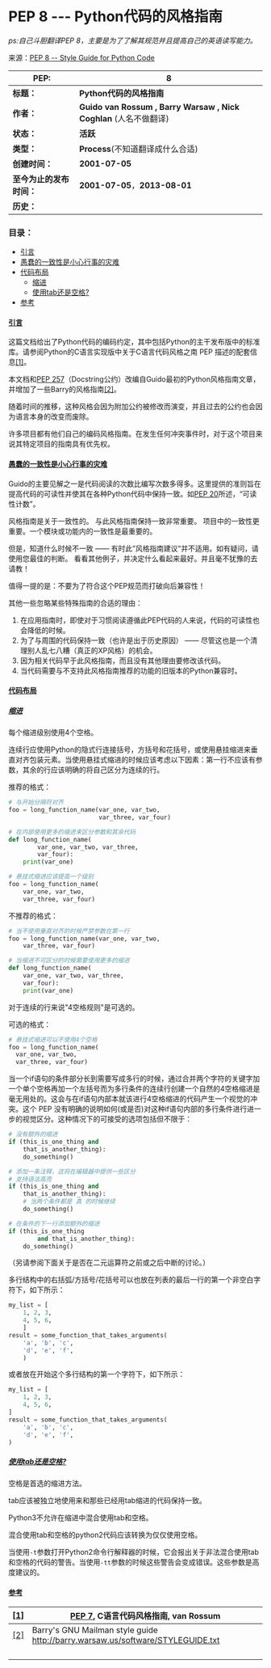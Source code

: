 # PEP 8 --- Python代码的风格指南
*ps:自己斗胆翻译PEP 8，主要是为了了解其规范并且提高自己的英语读写能力。*

来源：[PEP 8 -- Style Guide for Python Code](https://www.python.org/dev/peps/pep-0008/)

| PEP:                     | 8                                                            |
| ------------------------ | ------------------------------------------------------------ |
| **标题：**               | **Python代码的风格指南**                                     |
| **作者：**               | **Guido van Rossum <guido at python.org>, Barry Warsaw <barry at python.org>, Nick Coghlan <ncoghlan at gmail.com>**(人名不做翻译) |
| **状态：**               | **活跃**                                                     |
| **类型：**               | **Process**(不知道翻译成什么合适)                            |
| **创建时间：**           | **2001-07-05**                                               |
| **至今为止的发布时间：** | **2001-07-05**，**2013-08-01**                               |
| **历史：**               |                                                              |

### 目录：

* <a href="#introduction" id="-introduction">引言</a>
* <a href="#foolish" id="-foolish">愚蠢的一致性是小心行事的灾难</a>
* <a href="#code-lay-out" id="-code-lay-out">代码布局</a>
  * <a href="#indentation" id="-indentation">缩进</a>
  * <a href="#tabsorspace" id="-tabsorspace">使用tab还是空格?</a>
* <a href="#references" id="-references">参考</a>


#### <a href="#-introduction" id="introduction">引言</a>

这篇文档给出了Python代码的编码约定，其中包括Python的主干发布版中的标准库。请参阅Python的C语言实现版中关于C语言代码风格之南 PEP 描述的配套信息<a id="id1" href="#id8">[1]</a>。

本文档和[PEP 257](https://www.python.org/dev/peps/pep-0257)（Docstring公约）改编自Guido最初的Python风格指南文章，并增加了一些Barry的风格指南<a href="#id9" id ="id2">[2]</a>。

随着时间的推移，这种风格会因为附加公约被修改而演变，并且过去的公约也会因为语言本身的改变而废除。

许多项目都有他们自己的编码风格指南。在发生任何冲突事件时，对于这个项目来说其特定项目的指南具有优先权。

#### <a href="#-foolish" id="foolish">愚蠢的一致性是小心行事的灾难</a>

Guido的主要见解之一是代码阅读的次数比编写次数多得多。这里提供的准则旨在提高代码的可读性并使其在各种Python代码中保持一致。如[PEP 20](https://www.python.org/dev/peps/pep-0020)所述，“可读性计数”。

风格指南是关于一致性的。 与此风格指南保持一致非常重要。 项目中的一致性更重要。一个模块或功能内的一致性是最重要的。

但是，知道什么时候不一致 —— 有时此”风格指南建议“并不适用。如有疑问，请使用您最佳的判断。 看看其他例子，并决定什么看起来最好。并且毫不犹豫的去请教！

值得一提的是：不要为了符合这个PEP规范而打破向后兼容性！

其他一些忽略某些特殊指南的合适的理由：

1. 在应用指南时，即使对于习惯阅读遵循此PEP代码的人来说，代码的可读性也会降低的时候。
2. 为了与周围的代码保持一致（也许是出于历史原因） —— 尽管这也是一个清理别人乱七八糟（真正的XP风格）的机会。
3. 因为相关代码早于此风格指南，而且没有其他理由要修改该代码。
4. 当代码需要与不支持此风格指南推荐的功能的旧版本的Python兼容时。

#### <a href="#-code-lay-out" id="code-lay-out">代码布局</a>

##### <a href="#-indentation" id="indentation">缩进</a>

每个缩进级别使用4个空格。

连续行应使用Python的隐式行连接括号，方括号和花括号，或使用悬挂缩进来垂直对齐包装元素。当使用悬挂式缩进的时候应该考虑以下因素：第一行不应该有参数，其余的行应该明确的将自己区分为连续的行。

推荐的格式：

```Python
# 与开始分隔符对齐
foo = long_function_name(var_one, var_two,
                         var_three, var_four)

# 在内部使用更多的缩进来区分参数和其余代码
def long_function_name(
		var_one, var_two, var_three,
		var_four):
    print(var_one)

# 悬挂式缩进应该提高一个级别
foo = long_function_name(
	var_one, var_two,
	var_three, var_four)
```

不推荐的格式：

```Python
# 当不使用垂直对齐的时候严禁参数在第一行
foo = long_function_name(var_one, var_two,
	var_three, var_four)

# 当缩进不可区分的时候需要使用更多的缩进
def long_function_name(
	var_one, var_two, var_three,
	var_four):
    print(var_one)
```

对于连续的行来说"4空格规则"是可选的。

可选的格式：

```Python
# 悬挂式缩进可以不使用4个空格
foo = long_function_name(
  var_one, var_two,
  var_three, var_four)
```

当一个if语句的条件部分长到需要写成多行的时候，通过合并两个字符的关键字加一个单个空格再加一个左括号而为多行条件的连续行创建一个自然的4空格缩进是毫无用处的。这会与在if语句内部本就该进行4空格缩进的代码产生一个视觉的冲突。这个 PEP 没有明确的说明如何(或是否)对这种if语句内部的多行条件进行进一步的视觉区分。这种情况下的可接受的选项包括但不限于：

```Python
# 没有额外的缩进
if (this_is_one_thing and
    that_is_another_thing):
    do_something()

# 添加一条注释，这将在编辑器中提供一些区分
# 支持语法高亮
if (this_is_one_thing and
    that_is_another_thing):
    # 当两个条件都是 真 的时候继续
    do_something()

# 在条件的下一行添加额外的缩进
if (this_is_one_thing
   		and that_is_another_thing):
    do_something()
```

（另请参阅下面关于是否在二元运算符之前或之后中断的讨论。）

多行结构中的右括弧/方括号/花括号可以也放在列表的最后一行的第一个非空白字符下，如下所示：

```Python
my_list = [
    1, 2, 3,
    4, 5, 6,
	]
result = some_function_that_takes_arguments(
	'a', 'b', 'c',
	'd', 'e', 'f',
	)
```

或者放在开始这个多行结构的第一个字符下，如下所示：

```Python
my_list = [
    1, 2, 3,
    4, 5, 6,
]
result = some_function_that_takes_arguments(
	'a', 'b', 'c',
	'd', 'e', 'f',
)
```

##### <a href="-tabsorspace" id="tabsorspace">使用tab还是空格?</a>

空格是首选的缩进方法。

tab应该被独立地使用来和那些已经用tab缩进的代码保持一致。

Python3不允许在缩进中混合使用tab和空格。

混合使用tab和空格的python2代码应该转换为仅仅使用空格。

当使用`-t`参数打开Python2命令行解释器的时候，它会报出关于非法混合使用tab和空格的代码的警告。当使用`-tt`参数的时候这些警告会变成错误。这些参数是高度建议的。

#### <a id="references" href="#-references">参考</a>

| <a id="id8" href="#id1">[1]</a> | [PEP 7](https://www.python.org/dev/peps/pep-0007), C语言代码风格指南, van Rossum |
| ------------------------------- | ------------------------------------------------------------ |
| <a href="#id2" id="id9">[2]</a> | Barry's GNU Mailman style guide <http://barry.warsaw.us/software/STYLEGUIDE.txt> |
|                                 |                                                              |
|                                 |                                                              |
|                                 |                                                              |
|                                 |                                                              |

